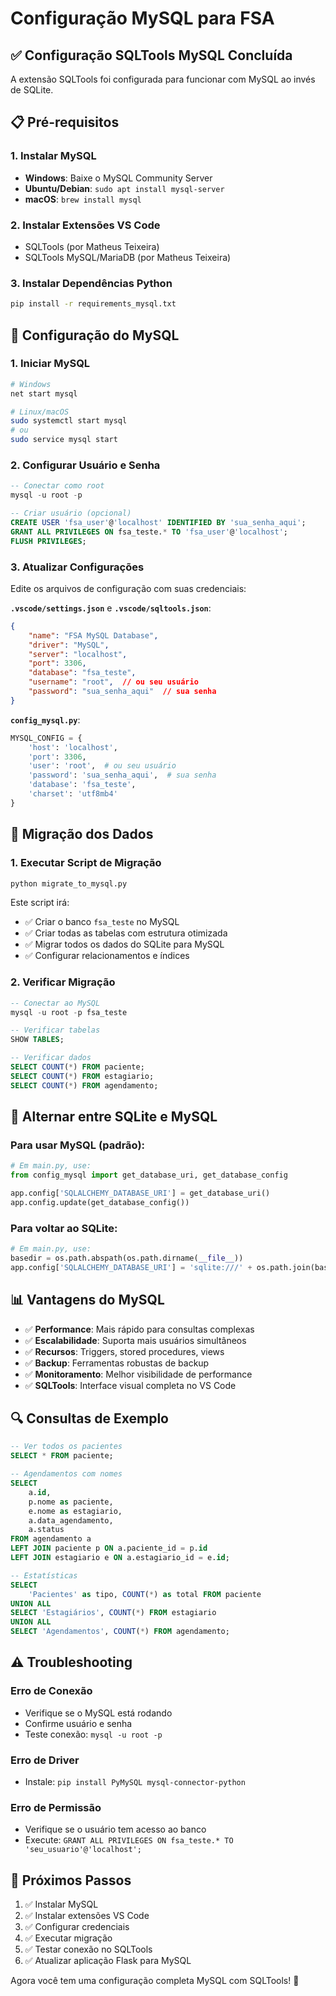 # Configuração MySQL para FSA

## ✅ Configuração SQLTools MySQL Concluída

A extensão SQLTools foi configurada para funcionar com MySQL ao invés de SQLite.

## 📋 Pré-requisitos

### 1. Instalar MySQL
- **Windows**: Baixe o MySQL Community Server
- **Ubuntu/Debian**: `sudo apt install mysql-server`
- **macOS**: `brew install mysql`

### 2. Instalar Extensões VS Code
- SQLTools (por Matheus Teixeira)
- SQLTools MySQL/MariaDB (por Matheus Teixeira)

### 3. Instalar Dependências Python
```bash
pip install -r requirements_mysql.txt
```

## 🔧 Configuração do MySQL

### 1. Iniciar MySQL
```bash
# Windows
net start mysql

# Linux/macOS
sudo systemctl start mysql
# ou
sudo service mysql start
```

### 2. Configurar Usuário e Senha
```sql
-- Conectar como root
mysql -u root -p

-- Criar usuário (opcional)
CREATE USER 'fsa_user'@'localhost' IDENTIFIED BY 'sua_senha_aqui';
GRANT ALL PRIVILEGES ON fsa_teste.* TO 'fsa_user'@'localhost';
FLUSH PRIVILEGES;
```

### 3. Atualizar Configurações
Edite os arquivos de configuração com suas credenciais:

**`.vscode/settings.json`** e **`.vscode/sqltools.json`**:
```json
{
    "name": "FSA MySQL Database",
    "driver": "MySQL",
    "server": "localhost",
    "port": 3306,
    "database": "fsa_teste",
    "username": "root",  // ou seu usuário
    "password": "sua_senha_aqui"  // sua senha
}
```

**`config_mysql.py`**:
```python
MYSQL_CONFIG = {
    'host': 'localhost',
    'port': 3306,
    'user': 'root',  # ou seu usuário
    'password': 'sua_senha_aqui',  # sua senha
    'database': 'fsa_teste',
    'charset': 'utf8mb4'
}
```

## 🚀 Migração dos Dados

### 1. Executar Script de Migração
```bash
python migrate_to_mysql.py
```

Este script irá:
- ✅ Criar o banco `fsa_teste` no MySQL
- ✅ Criar todas as tabelas com estrutura otimizada
- ✅ Migrar todos os dados do SQLite para MySQL
- ✅ Configurar relacionamentos e índices

### 2. Verificar Migração
```sql
-- Conectar ao MySQL
mysql -u root -p fsa_teste

-- Verificar tabelas
SHOW TABLES;

-- Verificar dados
SELECT COUNT(*) FROM paciente;
SELECT COUNT(*) FROM estagiario;
SELECT COUNT(*) FROM agendamento;
```

## 🔄 Alternar entre SQLite e MySQL

### Para usar MySQL (padrão):
```python
# Em main.py, use:
from config_mysql import get_database_uri, get_database_config

app.config['SQLALCHEMY_DATABASE_URI'] = get_database_uri()
app.config.update(get_database_config())
```

### Para voltar ao SQLite:
```python
# Em main.py, use:
basedir = os.path.abspath(os.path.dirname(__file__))
app.config['SQLALCHEMY_DATABASE_URI'] = 'sqlite:///' + os.path.join(basedir, 'instance', 'fsa_teste.db')
```

## 📊 Vantagens do MySQL

- ✅ **Performance**: Mais rápido para consultas complexas
- ✅ **Escalabilidade**: Suporta mais usuários simultâneos
- ✅ **Recursos**: Triggers, stored procedures, views
- ✅ **Backup**: Ferramentas robustas de backup
- ✅ **Monitoramento**: Melhor visibilidade de performance
- ✅ **SQLTools**: Interface visual completa no VS Code

## 🔍 Consultas de Exemplo

```sql
-- Ver todos os pacientes
SELECT * FROM paciente;

-- Agendamentos com nomes
SELECT 
    a.id,
    p.nome as paciente,
    e.nome as estagiario,
    a.data_agendamento,
    a.status
FROM agendamento a
LEFT JOIN paciente p ON a.paciente_id = p.id
LEFT JOIN estagiario e ON a.estagiario_id = e.id;

-- Estatísticas
SELECT 
    'Pacientes' as tipo, COUNT(*) as total FROM paciente
UNION ALL
SELECT 'Estagiários', COUNT(*) FROM estagiario
UNION ALL
SELECT 'Agendamentos', COUNT(*) FROM agendamento;
```

## ⚠️ Troubleshooting

### Erro de Conexão
- Verifique se o MySQL está rodando
- Confirme usuário e senha
- Teste conexão: `mysql -u root -p`

### Erro de Driver
- Instale: `pip install PyMySQL mysql-connector-python`

### Erro de Permissão
- Verifique se o usuário tem acesso ao banco
- Execute: `GRANT ALL PRIVILEGES ON fsa_teste.* TO 'seu_usuario'@'localhost';`

## 🎯 Próximos Passos

1. ✅ Instalar MySQL
2. ✅ Instalar extensões VS Code
3. ✅ Configurar credenciais
4. ✅ Executar migração
5. ✅ Testar conexão no SQLTools
6. ✅ Atualizar aplicação Flask para MySQL

Agora você tem uma configuração completa MySQL com SQLTools! 🎉
